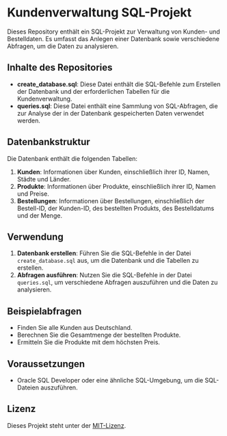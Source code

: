 # Kundenverwaltung SQL-Projekt

Dieses Repository enthält ein SQL-Projekt zur Verwaltung von Kunden- und Bestelldaten. Es umfasst das Anlegen einer Datenbank sowie verschiedene Abfragen, um die Daten zu analysieren.

## Inhalte des Repositories

- **create_database.sql**: Diese Datei enthält die SQL-Befehle zum Erstellen der Datenbank und der erforderlichen Tabellen für die Kundenverwaltung.
- **queries.sql**: Diese Datei enthält eine Sammlung von SQL-Abfragen, die zur Analyse der in der Datenbank gespeicherten Daten verwendet werden.

## Datenbankstruktur

Die Datenbank enthält die folgenden Tabellen:

1. **Kunden**: Informationen über Kunden, einschließlich ihrer ID, Namen, Städte und Länder.
2. **Produkte**: Informationen über Produkte, einschließlich ihrer ID, Namen und Preise.
3. **Bestellungen**: Informationen über Bestellungen, einschließlich der Bestell-ID, der Kunden-ID, des bestellten Produkts, des Bestelldatums und der Menge.

## Verwendung

1. **Datenbank erstellen**: Führen Sie die SQL-Befehle in der Datei `create_database.sql` aus, um die Datenbank und die Tabellen zu erstellen.
2. **Abfragen ausführen**: Nutzen Sie die SQL-Befehle in der Datei `queries.sql`, um verschiedene Abfragen auszuführen und die Daten zu analysieren.

## Beispielabfragen

- Finden Sie alle Kunden aus Deutschland.
- Berechnen Sie die Gesamtmenge der bestellten Produkte.
- Ermitteln Sie die Produkte mit dem höchsten Preis.

## Voraussetzungen

- Oracle SQL Developer oder eine ähnliche SQL-Umgebung, um die SQL-Dateien auszuführen.

## Lizenz

Dieses Projekt steht unter der [MIT-Lizenz](LICENSE).
